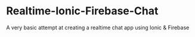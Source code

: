 # Realtime-Ionic-Firebase-Chat

A very basic attempt at creating a realtime chat app using Ionic & Firebase
